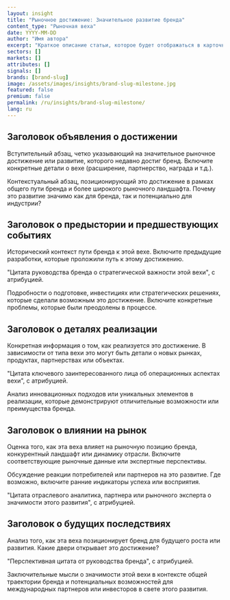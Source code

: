 ```yaml
---
layout: insight
title: "Рыночное достижение: Значительное развитие бренда"
content_type: "Рыночная веха"
date: YYYY-MM-DD
author: "Имя автора"
excerpt: "Краткое описание статьи, которое будет отображаться в карточках на главной странице и в результатах поиска. Должно привлекать внимание и точно передавать содержание (2-3 предложения)."
sectors: []
markets: []
attributes: []
signals: []
brands: [brand-slug]
image: /assets/images/insights/brand-slug-milestone.jpg
featured: false
premium: false
permalink: /ru/insights/brand-slug-milestone/
lang: ru
---
```


## Заголовок объявления о достижении

Вступительный абзац, четко указывающий на значительное рыночное достижение или развитие, которого недавно достиг бренд. Включите конкретные детали о вехе (расширение, партнерство, награда и т.д.).

Контекстуальный абзац, позиционирующий это достижение в рамках общего пути бренда и более широкого рыночного ландшафта. Почему это развитие значимо как для бренда, так и потенциально для индустрии?

## Заголовок о предыстории и предшествующих событиях

Исторический контекст пути бренда к этой вехе. Включите предыдущие разработки, которые проложили путь к этому достижению.

"Цитата руководства бренда о стратегической важности этой вехи", с атрибуцией.

Подробности о подготовке, инвестициях или стратегических решениях, которые сделали возможным это достижение. Включите конкретные проблемы, которые были преодолены в процессе.

## Заголовок о деталях реализации

Конкретная информация о том, как реализуется это достижение. В зависимости от типа вехи это могут быть детали о новых рынках, продуктах, партнерствах или объектах.

"Цитата ключевого заинтересованного лица об операционных аспектах вехи", с атрибуцией.

Анализ инновационных подходов или уникальных элементов в реализации, которые демонстрируют отличительные возможности или преимущества бренда.

## Заголовок о влиянии на рынок

Оценка того, как эта веха влияет на рыночную позицию бренда, конкурентный ландшафт или динамику отрасли. Включите соответствующие рыночные данные или экспертные перспективы.

Обсуждение реакции потребителей или партнеров на это развитие. Где возможно, включите ранние индикаторы успеха или восприятия.

"Цитата отраслевого аналитика, партнера или рыночного эксперта о значимости этого развития", с атрибуцией.

## Заголовок о будущих последствиях

Анализ того, как эта веха позиционирует бренд для будущего роста или развития. Какие двери открывает это достижение?

"Перспективная цитата от руководства бренда", с атрибуцией.

Заключительные мысли о значимости этой вехи в контексте общей траектории бренда и потенциальных возможностей для международных партнеров или инвесторов в свете этого развития.
